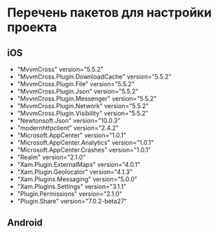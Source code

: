 # Перечень пакетов для настройки проекта

## iOS

* "MvvmCross" version="5.5.2"
* "MvvmCross.Plugin.DownloadCache" version="5.5.2"
* "MvvmCross.Plugin.File" version="5.5.2"
* "MvvmCross.Plugin.Json" version="5.5.2"
* "MvvmCross.Plugin.Messenger" version="5.5.2"
* "MvvmCross.Plugin.Network" version="5.5.2"
* "MvvmCross.Plugin.Visibility" version="5.5.2"
* "Newtonsoft.Json" version="10.0.3"
* "modernhttpclient" version="2.4.2"
* "Microsoft.AppCenter" version="1.0.1"
* "Microsoft.AppCenter.Analytics" version="1.0.1"
* "Microsoft.AppCenter.Crashes" version="1.0.1"
* "Realm" version="2.1.0"
* "Xam.Plugin.ExternalMaps" version="4.0.1"
* "Xam.Plugin.Geolocator" version="4.1.3"
* "Xam.Plugins.Messaging" version="5.0.0"
* "Xam.Plugins.Settings" version="3.1.1"
* "Plugin.Permissions" version="2.1.0"
* "Plugin.Share" version="7.0.2-beta27"

## Android



